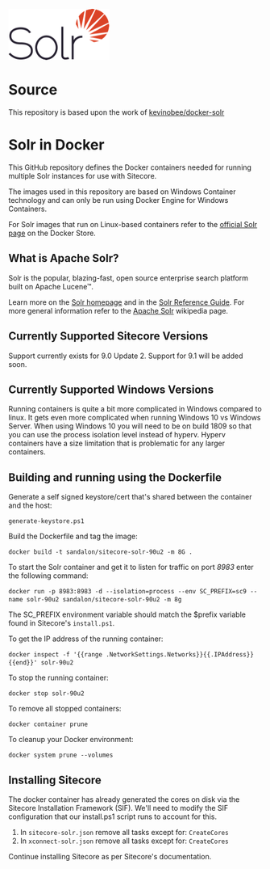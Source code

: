 [![Solr logo](https://raw.githubusercontent.com/docker-library/docs/master/solr/logo.png "See more on the Solr homepage")](http://lucene.apache.org/solr/)
# Source

This repository is based upon the work of [kevinobee/docker-solr](https://github.com/kevinobee/docker-solr)

# Solr in Docker

This GitHub repository defines the Docker containers needed for running multiple Solr instances for use with Sitecore.

The images used in this repository are based on Windows Container technology and can only be run using Docker Engine for Windows Containers.

For Solr images that run on Linux-based containers refer to the [official Solr page](https://store.docker.com/images/solr) on the Docker Store.


## What is Apache Solr?

Solr is the popular, blazing-fast, open source enterprise search platform built on Apache Lucene™.

Learn more on the [Solr homepage](http://lucene.apache.org/solr/) and in the [Solr Reference Guide](https://www.apache.org/dyn/closer.cgi/lucene/solr/ref-guide/). For more general information refer to the [Apache Solr](wikipedia.org/wiki/Apache_Solr) wikipedia page.

## Currently Supported Sitecore Versions

Support currently exists for 9.0 Update 2.  Support for 9.1 will be added soon.

## Currently Supported Windows Versions

Running containers is quite a bit more complicated in Windows compared to linux.  It gets even more complicated when running Windows 10 vs Windows Server.  When using Windows 10 you will need to be on build 1809 so that you can use the process isolation level instead of hyperv.  Hyperv containers have a size limitation that is problematic for any larger containers.

## Building and running using the Dockerfile

Generate a self signed keystore/cert that's shared between the container and the host:
```
generate-keystore.ps1
```

Build the Dockerfile and tag the image:
```
docker build -t sandalon/sitecore-solr-90u2 -m 8G .
```

To start the Solr container and get it to listen for traffic on port _8983_ enter the following command:
```
docker run -p 8983:8983 -d --isolation=process --env SC_PREFIX=sc9 --name solr-90u2 sandalon/sitecore-solr-90u2 -m 8g
```
The SC_PREFIX environment variable should match the $prefix variable found in Sitecore's `install.ps1`.

To get the IP address of the running container:
```
docker inspect -f '{{range .NetworkSettings.Networks}}{{.IPAddress}}{{end}}' solr-90u2
```

To stop the running container:
```
docker stop solr-90u2
```

To remove all stopped containers:
```
docker container prune
```

To cleanup your Docker environment:
```
docker system prune --volumes
```

## Installing Sitecore

The docker container has already generated the cores on disk via the Sitecore Installation Framework (SIF).  We'll need to modify the SIF configuration that our install.ps1 script runs to account for this.

1.  In `sitecore-solr.json` remove all tasks except for: `CreateCores`
2.  In `xconnect-solr.json` remove all tasks except for: `CreateCores`

Continue installing Sitecore as per Sitecore's documentation.